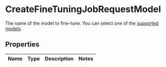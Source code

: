 

# CreateFineTuningJobRequestModel

The name of the model to fine-tune. You can select one of the [supported models](/docs/guides/fine-tuning#which-models-can-be-fine-tuned). 

## Properties

| Name | Type | Description | Notes |
|------------ | ------------- | ------------- | -------------|



